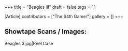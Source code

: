 +++
title = "Beagles III"
draft = false
tags = [ ]

[Article]
contributors = ["The 64th Gamer"]
gallery = []
+++
##  Showtape Scans / Images: ## 
<gallery>
Beagles 3.jpg|Reel Case
</gallery>